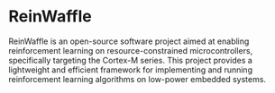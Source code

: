 # ReinWaffle
ReinWaffle is an open-source software project aimed at enabling reinforcement learning on resource-constrained microcontrollers, specifically targeting the Cortex-M series. This project provides a lightweight and efficient framework for implementing and running reinforcement learning algorithms on low-power embedded systems.
